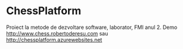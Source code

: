 # ChessPlatform
Proiect la metode de dezvoltare software, laborator, FMI anul 2.
Demo http://www.chess.robertoderesu.com sau http://chessplatform.azurewebsites.net